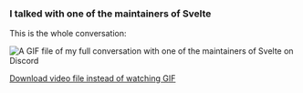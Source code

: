 ### I talked with one of the maintainers of Svelte

This is the whole conversation:

![A GIF file of my full conversation with one of the maintainers of Svelte on Discord](/md/3.gif)

[Download video file instead of watching GIF](/md/3.mp4)
